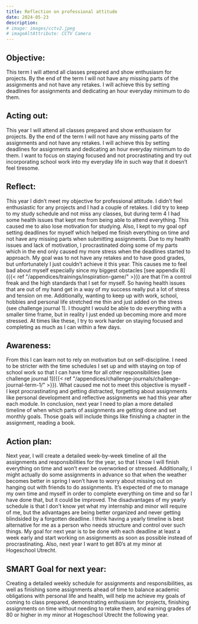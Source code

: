 ```yaml
---
title: Reflection on professional attitude
date: 2024-05-23
description:
# image: images/cctv2.jpeg
# imageAltAttribute: CCTV Camera
---
```


## Objective: 

This term I will attend all classes prepared and show enthusiasm for projects. By the end of the term I will not have any missing parts of the assignments and not have any retakes. I will achieve this by setting deadlines for assignments and dedicating an hour everyday minimum to do them.

## Acting out: 

This year I will attend all classes prepared and show enthusiasm for projects. By the end of the term I will not have any missing parts of the assignments and not have any retakes. I will achieve this by setting deadlines for assignments and dedicating an hour everyday minimum to do them. I want to focus on staying focused and not procrastinating and try out incorporating school work into my everyday life in such way that it doesn’t feel tiresome.

## Reflect:

This year I didn’t meet my objective for professional attitude. I didn’t feel enthusiastic for any projects and I had a couple of retakes. I did try to keep to my study schedule and not miss any classes, but during term 4 I had some health issues that kept me from being able to attend everything. This caused me to also lose motivation for studying. Also, I kept to my goal opf setting deadlines for myself which helped me finish everything on time and not have any missing parts when submitting assignments. Due to my health issues and lack of motivation, I procrastinated doing some of my parts which in the end only caused my more stress when the deadlines started to approach. My goal was to not have any retakes and to have good grades, but unfortunately I just couldn’t achieve it this year. This causes me to feel bad about myself especially since my biggest obstacles [see appendix 8]({{< ref "/appendices/trainings/inspiration-game/" >}}) are that I’m a control freak and the high standards that I set for myself. So having health issues that are out of my hand get in a way of my success really put a lot of stress and tension on me. Additionally, wanting to keep up with work, school, hobbies and personal life stretched me thin and just added on the stress (see challenge journal 1). I thought I would be able to do everything with a smaller time frame, but in reality I just ended up becoming more and more stressed. At times like these, I try to work harder on staying focused and completing as much as I can within a few days. 

## Awareness:

From this I can learn not to rely on motivation but on self-discipline. I need to be stricter with the time schedules I set up and with staying on top of school work so that I can have time for all other responsibilities [see challenge journal 1]({{< ref "/appendices/challenge-journals/challenge-journal-term-1/" >}}). What caused me not to meet this objective is myself - I kept procrastinating and getting distracted, forgetting about assignments like personal development and reflective assignments we had this year after each module. In conclusion, next year I need to plan a more detailed timeline of when which parts of assignments are getting done and set monthly goals. Those goals will include things like finishing a chapter in the assignment, reading a book. 

## Action plan:

Next year, I will create a detailed week-by-week timeline of all the assignments and responsibilities for the year, so that I know I will finish everything on time and won’t ever be overworked or stressed. Additionally, I might actually do some assignments in advance so that when the weather becomes better in spring I won’t have to worry about missing out on hanging out with friends to do assignments. It’s expected of me to manage my own time and myself in order to complete everything on time and so far I have done that, but it could be improved. The disadvantages of my yearly schedule is that I don’t know yet what my internship and minor will require of me, but the advantages are being better organized and never getting blindsided by a forgotten deadline. I think having a yearly timeline is best alternative for me as a person who needs structure and control over such things. My goal for next year is to be done with each deadline at least a week early and start working on assignments as soon as possible instead of procrastinating. Also, next year I want to get 80’s at my minor at Hogeschool Utrecht.

## SMART Goal for next year: 

Creating a detailed weekly schedule for assignments and responsibilities, as well as finishing some assignments ahead of time to balance academic obligations with personal life and health, will help me achieve my goals of coming to class prepared, demonstrating enthusiasm for projects, finishing assignments on time without needing to retake them, and earning grades of 80 or higher in my minor at Hogeschool Utrecht the following year.